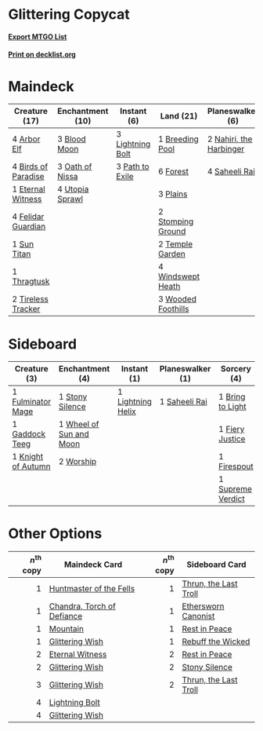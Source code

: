# Glittering Copycat

#### [Export MTGO List](../collection/Glittering%20Copycat/Glittering%20Copycat.txt)
#### [Print on decklist.org](http://decklist.org/?deckmain=4%09Arbor%20Elf%0A4%09Birds%20of%20Paradise%0A3%09Blood%20Moon%0A1%09Breeding%20Pool%0A1%09Eternal%20Witness%0A4%09Felidar%20Guardian%0A6%09Forest%0A3%09Lightning%20Bolt%0A2%09Nahiri,%20the%20Harbinger%0A3%09Oath%20of%20Nissa%0A3%09Path%20to%20Exile%0A3%09Plains%0A4%09Saheeli%20Rai%0A2%09Stomping%20Ground%0A1%09Sun%20Titan%0A2%09Temple%20Garden%0A1%09Thragtusk%0A2%09Tireless%20Tracker%0A4%09Utopia%20Sprawl%0A4%09Windswept%20Heath%0A3%09Wooded%20Foothills&deckside=1%09Assault/Battery%0A1%09Bring%20to%20Light%0A1%09Fiery%20Justice%0A1%09Firespout%0A1%09Fulminator%20Mage%0A1%09Gaddock%20Teeg%0A1%09Knight%20of%20Autumn%0A1%09Lightning%20Helix%0A1%09Saheeli%20Rai%0A1%09Stony%20Silence%0A1%09Supreme%20Verdict%0A1%09Wear/Tear%0A1%09Wheel%20of%20Sun%20and%20Moon%0A2%09Worship)
# Maindeck

|                                        Creature (17)                                         |                                     Enchantment (10)                                     |                                        Instant (6)                                        |                                          Land (21)                                          |                                         Planeswalker (6)                                         |
|----------------------------------------------------------------------------------------------|------------------------------------------------------------------------------------------|-------------------------------------------------------------------------------------------|---------------------------------------------------------------------------------------------|--------------------------------------------------------------------------------------------------|
|4 [Arbor Elf](http://gatherer.wizards.com/Pages/Card/Details.aspx?multiverseid=442149)        |3 [Blood Moon](http://gatherer.wizards.com/Pages/Card/Details.aspx?multiverseid=370419)   |3 [Lightning Bolt](http://gatherer.wizards.com/Pages/Card/Details.aspx?multiverseid=234704)|1 [Breeding Pool](http://gatherer.wizards.com/Pages/Card/Details.aspx?multiverseid=405095)   |2 [Nahiri, the Harbinger](http://gatherer.wizards.com/Pages/Card/Details.aspx?multiverseid=410012)|
|4 [Birds of Paradise](http://gatherer.wizards.com/Pages/Card/Details.aspx?multiverseid=416933)|3 [Oath of Nissa](http://gatherer.wizards.com/Pages/Card/Details.aspx?multiverseid=407650)|3 [Path to Exile](http://gatherer.wizards.com/Pages/Card/Details.aspx?multiverseid=370408) |6 [Forest](http://gatherer.wizards.com/Pages/Card/Details.aspx?multiverseid=439605)          |4 [Saheeli Rai](http://gatherer.wizards.com/Pages/Card/Details.aspx?multiverseid=417759)          |
|1 [Eternal Witness](http://gatherer.wizards.com/Pages/Card/Details.aspx?multiverseid=370427)  |4 [Utopia Sprawl](http://gatherer.wizards.com/Pages/Card/Details.aspx?multiverseid=442181)|                                                                                           |3 [Plains](http://gatherer.wizards.com/Pages/Card/Details.aspx?multiverseid=439601)          |                                                                                                  |
|4 [Felidar Guardian](http://gatherer.wizards.com/Pages/Card/Details.aspx?multiverseid=423686) |                                                                                          |                                                                                           |2 [Stomping Ground](http://gatherer.wizards.com/Pages/Card/Details.aspx?multiverseid=405110) |                                                                                                  |
|1 [Sun Titan](http://gatherer.wizards.com/Pages/Card/Details.aspx?multiverseid=373379)        |                                                                                          |                                                                                           |2 [Temple Garden](http://gatherer.wizards.com/Pages/Card/Details.aspx?multiverseid=405112)   |                                                                                                  |
|1 [Thragtusk](http://gatherer.wizards.com/Pages/Card/Details.aspx?multiverseid=425968)        |                                                                                          |                                                                                           |4 [Windswept Heath](http://gatherer.wizards.com/Pages/Card/Details.aspx?multiverseid=405115) |                                                                                                  |
|2 [Tireless Tracker](http://gatherer.wizards.com/Pages/Card/Details.aspx?multiverseid=409997) |                                                                                          |                                                                                           |3 [Wooded Foothills](http://gatherer.wizards.com/Pages/Card/Details.aspx?multiverseid=405116)|                                                                                                  |


# Sideboard

|                                        Creature (3)                                         |                                         Enchantment (4)                                          |                                        Instant (1)                                         |                                    Planeswalker (1)                                    |                                        Sorcery (4)                                         |   Unknown (2)   |
|---------------------------------------------------------------------------------------------|--------------------------------------------------------------------------------------------------|--------------------------------------------------------------------------------------------|----------------------------------------------------------------------------------------|--------------------------------------------------------------------------------------------|-----------------|
|1 [Fulminator Mage](http://gatherer.wizards.com/Pages/Card/Details.aspx?multiverseid=397686) |1 [Stony Silence](http://gatherer.wizards.com/Pages/Card/Details.aspx?multiverseid=425850)        |1 [Lightning Helix](http://gatherer.wizards.com/Pages/Card/Details.aspx?multiverseid=205361)|1 [Saheeli Rai](http://gatherer.wizards.com/Pages/Card/Details.aspx?multiverseid=417759)|1 [Bring to Light](http://gatherer.wizards.com/Pages/Card/Details.aspx?multiverseid=401831) |1 Assault/Battery|
|1 [Gaddock Teeg](http://gatherer.wizards.com/Pages/Card/Details.aspx?multiverseid=140188)    |1 [Wheel of Sun and Moon](http://gatherer.wizards.com/Pages/Card/Details.aspx?multiverseid=146740)|                                                                                            |                                                                                        |1 [Fiery Justice](http://gatherer.wizards.com/Pages/Card/Details.aspx?multiverseid=425989)  |1 Wear/Tear      |
|1 [Knight of Autumn](http://gatherer.wizards.com/Pages/Card/Details.aspx?multiverseid=452933)|2 [Worship](http://gatherer.wizards.com/Pages/Card/Details.aspx?multiverseid=429865)              |                                                                                            |                                                                                        |1 [Firespout](http://gatherer.wizards.com/Pages/Card/Details.aspx?multiverseid=386289)      |                 |
|                                                                                             |                                                                                                  |                                                                                            |                                                                                        |1 [Supreme Verdict](http://gatherer.wizards.com/Pages/Card/Details.aspx?multiverseid=438776)|                 |


# Other Options

|*n*<sup>th</sup> copy|                                            Maindeck Card                                            |*n*<sup>th</sup> copy|                                         Sideboard Card                                         |
|--------------------:|-----------------------------------------------------------------------------------------------------|--------------------:|------------------------------------------------------------------------------------------------|
|                    1|[Huntmaster of the Fells](http://gatherer.wizards.com/Pages/Card/Details.aspx?multiverseid=439333)   |                    1|[Thrun, the Last Troll](http://gatherer.wizards.com/Pages/Card/Details.aspx?multiverseid=214050)|
|                    1|[Chandra, Torch of Defiance](http://gatherer.wizards.com/Pages/Card/Details.aspx?multiverseid=417683)|                    1|[Ethersworn Canonist](http://gatherer.wizards.com/Pages/Card/Details.aspx?multiverseid=370504)  |
|                    1|[Mountain](http://gatherer.wizards.com/Pages/Card/Details.aspx?multiverseid=439604)                  |                    1|[Rest in Peace](http://gatherer.wizards.com/Pages/Card/Details.aspx?multiverseid=442021)        |
|                    1|[Glittering Wish](http://gatherer.wizards.com/Pages/Card/Details.aspx?multiverseid=136157)           |                    1|[Rebuff the Wicked](http://gatherer.wizards.com/Pages/Card/Details.aspx?multiverseid=122287)    |
|                    2|[Eternal Witness](http://gatherer.wizards.com/Pages/Card/Details.aspx?multiverseid=370427)           |                    2|[Rest in Peace](http://gatherer.wizards.com/Pages/Card/Details.aspx?multiverseid=442021)        |
|                    2|[Glittering Wish](http://gatherer.wizards.com/Pages/Card/Details.aspx?multiverseid=136157)           |                    2|[Stony Silence](http://gatherer.wizards.com/Pages/Card/Details.aspx?multiverseid=425850)        |
|                    3|[Glittering Wish](http://gatherer.wizards.com/Pages/Card/Details.aspx?multiverseid=136157)           |                    2|[Thrun, the Last Troll](http://gatherer.wizards.com/Pages/Card/Details.aspx?multiverseid=214050)|
|                    4|[Lightning Bolt](http://gatherer.wizards.com/Pages/Card/Details.aspx?multiverseid=234704)            |                     |                                                                                                |
|                    4|[Glittering Wish](http://gatherer.wizards.com/Pages/Card/Details.aspx?multiverseid=136157)           |                     |                                                                                                |

